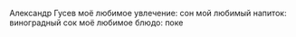 Александр Гусев
моё любимое увлечение: сон
мой любимый напиток: виноградный сок
моё любимое блюдо: поке